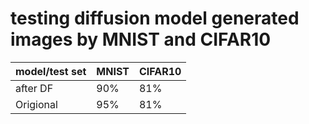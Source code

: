 # testing diffusion model generated images by MNIST and CIFAR10

| model/test set | MNIST  | CIFAR10 |
|---------------|--------|---------|
| after DF     | 90% | 81%  |
| Origional    | 95% | 81% |

